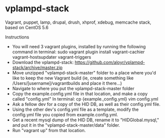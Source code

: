 vplampd-stack
=============

Vagrant, puppet, lamp, drupal, drush, xhprof, xdebug, memcache stack, based on CentOS 5.6

Instructions

- You will need 3 vagrant plugins, installed by running the following command in terminal:
	sudo vagrant plugin install vagrant-cachier vagrant-hostsupdater vagrant-triggers
- Download the vplampd-stack: https://github.com/aloyr/vplampd-stack/archive/master.zip
- Move unzipped "vplampd-stack-master" folder to a place where you'd like to keep the new Vagrant build (ie, create something like /Users/[username]/vagrantbuilds and place it there...)
- Navigate to where you put the vplampd-stack-master folder
- Copy the example.config.yml file in that location, and make a copy called "config.yml"
	In terminal:
	cp {example.,config.yml}
	vim config.yml
- Ask a fellow dev for a copy of the HID DB, as well as their config.yml file.
- Using the other dev's config.yml file as a template, modify the config.yml file you copied from example.config.yml.
- Get a recent mysql dump of the HID DB, rename it to "HIDGlobal.mysql," and put it in the "vplampd-stack-master/data" folder.
- Run "vagrant up" from that location.
